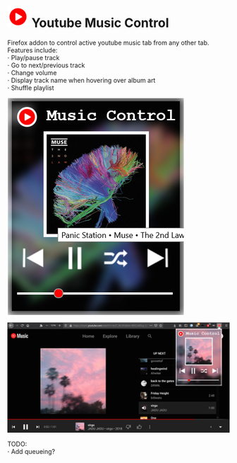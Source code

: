 # ![](icons/ytMusicIcon.png) Youtube Music Control 

Firefox addon to control active youtube music tab from any other tab.   
Features include:   
⋅ Play/pause track   
⋅ Go to next/previous track   
⋅ Change volume   
⋅ Display track name when hovering over album art   
⋅ Shuffle playlist     
 
![Image 1](smallPic.png)          



![Image 2](largePic.png)


   
TODO:  
⋅ Add queueing? 




 
